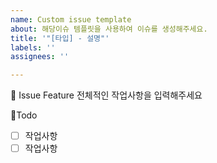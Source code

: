 ```yaml
---
name: Custom issue template
about: 해당이슈 템플릿을 사용하여 이슈를 생성해주세요.
title: '"[타입] - 설명"'
labels: ''
assignees: ''

---
```


📕 Issue Feature 
전체적인 작업사항을 입력해주세요

🧾Todo
- [ ] 작업사항
- [ ] 작업사항
